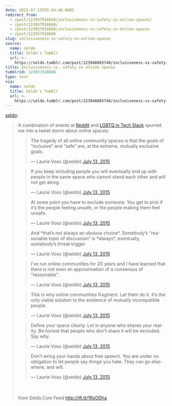 ```yaml
---
date: 2015-07-13T05:54:48.000Z
redirect_from:
  - /post/123957916668/inclusiveness-vs-safety-in-online-spaces/
  - /post/123957916668/
  - /post/123957916668/inclusiveness-vs-safety-in-online-spaces
  - /post/123957916668
slug: inclusiveness-vs-safety-in-online-spaces
source:
  name: seldo
  title: Seldo's Tumblr
  url: >-
    https://seldo.tumblr.com/post/123946065740/inclusiveness-vs-safety-in-online-spaces
title: Inclusiveness vs. safety in online spaces
tumblrid: 123957916668
type: text
via:
  name: seldo
  title: Seldo's Tumblr
  url: >-
    https://seldo.tumblr.com/post/123946065740/inclusiveness-vs-safety-in-online-spaces
---
```

<p><a href="http://seldo.tumblr.com/post/123946065740/inclusiveness-vs-safety-in-online-spaces" class="tumblr_blog">seldo</a>:</p>

<blockquote><p>A combination of events at <a href="http://ift.tt/1Hrgl2V">Reddit</a> and <a href="http://ift.tt/1Jm3NeW">LGBTQ in Tech Slack</a> spurred me into a tweet storm about online spaces:

<script async src="//platform.twitter.com/widgets.js" charset="utf-8"></script></p><blockquote class="twitter-tweet" lang="en"><p lang="en" dir="ltr">The tragedy of all online community spaces is that the goals of “inclusive” and “safe” are, at the extreme, mutually exclusive goals.</p>— Laurie Voss (@seldo) <a href="https://twitter.com/seldo/status/620389392549482497">July 13, 2015</a></blockquote>
<blockquote class="twitter-tweet" data-conversation="none" lang="en"><p lang="en" dir="ltr">If you keep including people you will eventually end up with people in the same space who cannot stand each other and will not get along.</p>— Laurie Voss (@seldo) <a href="https://twitter.com/seldo/status/620389549026357249">July 13, 2015</a></blockquote>
<blockquote class="twitter-tweet" data-conversation="none" lang="en"><p lang="en" dir="ltr">At some point you have to exclude someone. You get to pick if it’s the people feeling unsafe, or the people making them feel unsafe.</p>— Laurie Voss (@seldo) <a href="https://twitter.com/seldo/status/620389829344235520">July 13, 2015</a></blockquote>
<blockquote class="twitter-tweet" data-conversation="none" lang="en"><p lang="en" dir="ltr">And *that’s not always an obvious choice*. Somebody’s “reasonable topic of discussion” is *always*, eventually, somebody’s threat trigger.</p>— Laurie Voss (@seldo) <a href="https://twitter.com/seldo/status/620390353267339264">July 13, 2015</a></blockquote>
<blockquote class="twitter-tweet" data-conversation="none" lang="en"><p lang="en" dir="ltr">I’ve run online communities for 20 years and I have learned that there is not even an approximation of a consensus of “reasonable”.</p>— Laurie Voss (@seldo) <a href="https://twitter.com/seldo/status/620390948040654848">July 13, 2015</a></blockquote>
<blockquote class="twitter-tweet" data-conversation="none" lang="en"><p lang="en" dir="ltr">This is why online communities fragment. Let them do it. It’s the only viable solution to the existence of mutually incompatible people.</p>— Laurie Voss (@seldo) <a href="https://twitter.com/seldo/status/620391267453644800">July 13, 2015</a></blockquote>
<blockquote class="twitter-tweet" data-conversation="none" lang="en"><p lang="en" dir="ltr">Define your space clearly. Let in anyone who shares your reality. Be honest that people who don’t share it will be excluded. Say why.</p>— Laurie Voss (@seldo) <a href="https://twitter.com/seldo/status/620391633641541632">July 13, 2015</a></blockquote>
<blockquote class="twitter-tweet" data-conversation="none" lang="en"><p lang="en" dir="ltr">Don’t wring your hands about free speech. You are under no obligation to let people say things you hate. They can go elsewhere, and will.</p>— Laurie Voss (@seldo) <a href="https://twitter.com/seldo/status/620391856078086144">July 13, 2015</a></blockquote><br/><br/>
from Seldo.Com Feed <a href="http://ift.tt/1RsODha">http://ift.tt/1RsODha</a></blockquote>
